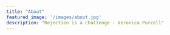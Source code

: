 ```yaml
---
title: "About"
featured_image: '/images/about.jpg'
description: “Rejection is a challenge - Veronica Purcell"
---
```

